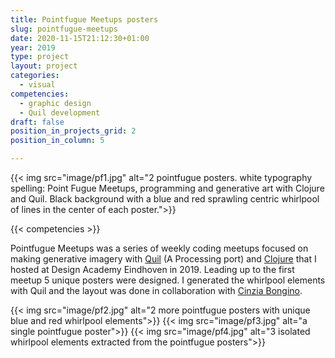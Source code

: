 ```yaml
---
title: Pointfugue Meetups posters
slug: pointfugue-meetups
date: 2020-11-15T21:12:30+01:00
year: 2019
type: project
layout: project
categories:
  - visual
competencies:
  - graphic design
  - Quil development
draft: false
position_in_projects_grid: 2
position_in_column: 5

---
```

{{< img src="image/pf1.jpg" alt="2 pointfugue posters. white typography spelling: Point Fugue Meetups, programming and generative art with Clojure and Quil. Black background with a blue and red sprawling centric whirlpool of lines in the center of each poster.">}}

{{< competencies >}}

Pointfugue Meetups was a series of weekly coding meetups focused on making generative imagery with [Quil](http://quil.info/) (A Processing port) and [Clojure](https://clojure.org/) that I hosted at Design Academy Eindhoven in 2019. Leading up to the first meetup 5 unique posters were designed. I generated the whirlpool elements with Quil and the layout was done in collaboration with [Cinzia Bongino](https://www.cinziabongino.com/).

{{< img src="image/pf2.jpg" alt="2 more pointfugue posters with unique blue and red whirlpool elements">}}
{{< img src="image/pf3.jpg" alt="a single pointfugue poster">}}
{{< img src="image/pf4.jpg" alt="3 isolated whirlpool elements extracted from the pointfugue posters">}}


